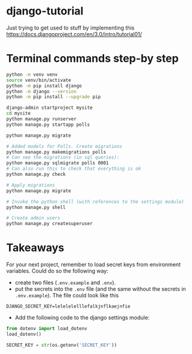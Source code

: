 # django-tutorial
Just trying to get used to stuff by implementing this https://docs.djangoproject.com/en/3.0/intro/tutorial01/



# Terminal commands step-by step

```bash
python -m venv venv
source venv/bin/activate
python -m pip install django
python -m django --version
python -m pip install --upgrade pip

django-admin startproject mysite
cd mysite
python manage.py runserver
python manage.py startapp polls

python manage.py migrate

# Added models for Polls. Create migrations
python manage.py makemigrations polls
# Can see the migrations (in sql queries):
python manage.py sqlmigrate polls 0001
# Can also run this to check that everything is ok
python manage.py check

# Apply migrations
python manage.py migrate

# Invoke the python shell (with references to the settings module)
python manage.py shell

# Create admin users
python manage.py createsuperuser

```

# Takeaways
For your next project, remember to load secret keys from environment variables. Could do so the following way: 
* create two files (`.env.example` and `.env`).
* put the secrets into the `.env` file (and the same without the secrets in `.env.example`). The file could look like this
```
DJANGO_SECRET_KEY=lelelelelllefalkjnflkaejnfie
```
* Add the following code to the django settings module:
```python
from dotenv import load_dotenv
load_dotenv()

SECRET_KEY = str(os.getenv('SECRET_KEY'))
```